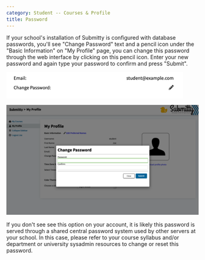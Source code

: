 ```yaml
---
category: Student -- Courses & Profile
title: Password
---
```


If your school's installation of Submitty is configured with database
passwords, you'll see "Change Password" text and a pencil icon under the "Basic
Information" on "My Profile" page, you can change this password
through the web interface by clicking on this pencil icon. Enter your new
password and again type your password to confirm and press "Submit".

![](/images/student/ChangePasswordField.png)

![](/images/student/ChangePasswordForm.png)

If you don't see see this option on your account, it is likely this
password is served through a shared central password system used by
other servers at your school.  In this case, please refer to your
course syllabus and/or department or university sysadmin resources to
change or reset this password.

